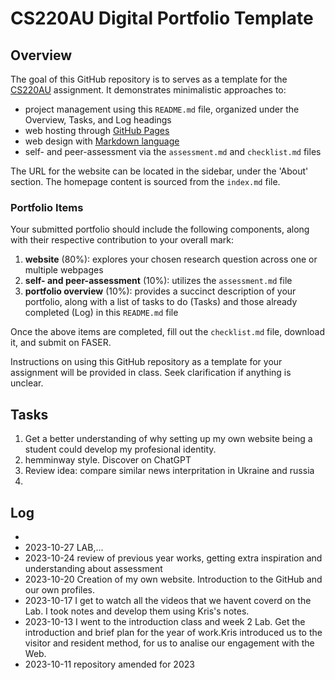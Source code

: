 # CS220AU Digital Portfolio Template

## Overview
The goal of this GitHub repository is to serves as a template for the [CS220AU](https://navigatingthedigitalworld.com/docs/cs220au) assignment. It demonstrates minimalistic approaches to:

- project management using this `README.md` file, organized under the Overview, Tasks, and Log headings
- web hosting through [GitHub Pages](https://pages.github.com/)
- web design with [Markdown language](https://guides.github.com/features/mastering-markdown/)
- self- and peer-assessment via the `assessment.md` and `checklist.md` files

The URL for the website can be located in the sidebar, under the 'About' section. The homepage content is sourced from the `index.md` file.

### Portfolio Items
Your submitted portfolio should include the following components, along with their respective contribution to your overall mark:

1. **website** (80%): explores your chosen research question across one or multiple webpages
2. **self- and peer-assessment** (10%): utilizes the `assessment.md` file
3. **portfolio overview** (10%): provides a succinct description of your portfolio, along with a list of tasks to do (Tasks) and those already completed (Log) in this `README.md` file

Once the above items are completed, fill out the `checklist.md` file, download it, and submit on FASER.

Instructions on using this GitHub repository as a template for your assignment will be provided in class. Seek clarification if anything is unclear.

## Tasks
1. Get a better understanding of why setting up my own website being a student could develop my profesional identity.
2. hemminway style. Discover on ChatGPT
3. Review idea: compare similar news interpritation in Ukraine and russia
4. 

## Log
*
* 2023-10-27 LAB,...
* 2023-10-24 review of previous year works, getting extra inspiration and understanding about assessment
* 2023-10-20 Creation of my own website. Introduction to the GitHub and our own profiles. 
* 2023-10-17 I get to watch all the videos that we havent coverd on the Lab. I took notes and develop them using Kris's notes.
* 2023-10-13 I went to the introduction class and week 2 Lab. Get the introduction and brief plan for the year of work.Kris introduced us to the visitor and resident method, for us to analise our engagement with the Web.
* 2023-10-11 repository amended for 2023



